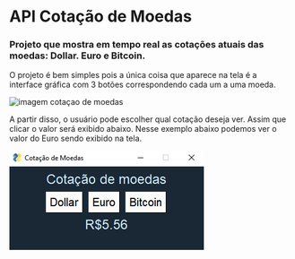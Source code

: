 # API Cotação de Moedas
### Projeto que mostra em tempo real as cotações atuais das moedas: Dollar. Euro e Bitcoin.

O projeto é bem simples pois a única coisa que aparece na tela é a interface gráfica com 3 botões correspondendo cada um a uma moeda.



![imagem cotaçao de moedas](https://github.com/DanielMurta/API-Cotacao_Moedas/blob/master/cota%C3%A7ao%20de%20moedas.png)

A partir disso, o usuário pode escolher qual cotação deseja ver. Assim que clicar o valor será exibido abaixo.
Nesse exemplo abaixo podemos ver o valor do Euro sendo exibido na tela.

![Imagem cotaçao euro](https://github.com/DanielMurta/API-Cotacao_Moedas/blob/master/cota%C3%A7%C3%A3o%20euro.png)
